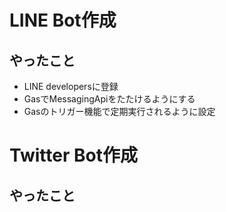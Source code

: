 # LINE Bot作成

## やったこと
- LINE developersに登録
- GasでMessagingApiをたたけるようにする
- Gasのトリガー機能で定期実行されるように設定 

# Twitter Bot作成

## やったこと
